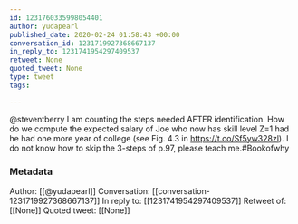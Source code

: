 ```yaml
---
id: 1231760335998054401
author: yudapearl
published_date: 2020-02-24 01:58:43 +00:00
conversation_id: 1231719927368667137
in_reply_to: 1231741954297409537
retweet: None
quoted_tweet: None
type: tweet
tags:

---
```


@steventberry I am counting the steps needed AFTER identification. How do we compute the expected salary of Joe who now has skill level Z=1 had he had one more year of college (see Fig. 4.3 in https://t.co/Sf5yw328zl). I do not know how to skip the 3-steps of p.97, please teach me.#Bookofwhy

### Metadata

Author: [[@yudapearl]]
Conversation: [[conversation-1231719927368667137]]
In reply to: [[1231741954297409537]]
Retweet of: [[None]]
Quoted tweet: [[None]]
